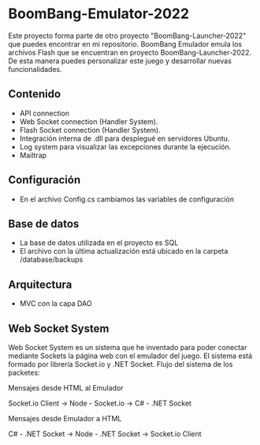 # BoomBang-Emulator-2022

Este proyecto forma parte de otro proyecto "BoomBang-Launcher-2022" que puedes encontrar en mi repositorio.
BoomBang Emulador emula los archivos Flash que se encuentran en proyecto BoomBang-Launcher-2022.
De esta manera puedes personalizar este juego y desarrollar nuevas funcionalidades.

## Contenido

 - API connection
 - Web Socket connection (Handler System).
 - Flash Socket connection (Handler System).
 - Integración interna de .dll para desplegué en servidores Ubuntu.
 - Log system para visualizar las excepciones durante la ejecución.
 - Mailtrap

## Configuración
- En el archivo Config.cs cambiamos las variables de configuración


## Base de datos
- La base de datos utilizada en el proyecto es SQL
- El archivo con la última actualización está ubicado en la carpeta /database/backups

## Arquitectura
- MVC con la capa DAO

## Web Socket System

Web Socket System es un sistema que he inventado para poder conectar mediante Sockets la página web con el emulador del juego.
El sistema está formado por librería Socket.io y .NET Socket.
Flujo del sistema de los packetes:

Mensajes desde HTML al Emulador

Socket.io Client -> Node - Socket.io ->  C# - .NET Socket

Mensajes desde Emulador a HTML

C# - .NET Socket -> Node - .NET Socket  -> Socket.io Client
